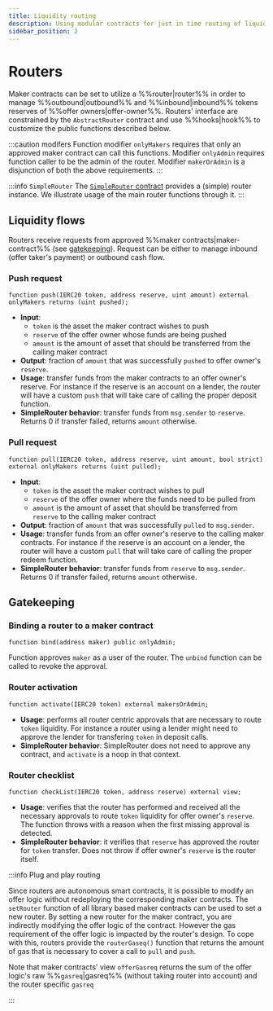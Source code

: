```yaml
---
title: Liquidity routing
description: Using modular contracts for just in time routing of liquidity.
sidebar_position: 2
---
```


# Routers

Maker contracts can be set to utilize a %%router|router%% in order to manage %%outbound|outbound%% and %%inbound|inbound%% tokens reserves of %%offer owners|offer-owner%%. Routers' interface are constrained by the `AbstractRouter` contract and use  %%hooks|hook%% to customize the public functions described below.

:::caution modifers
Function modifier `onlyMakers` requires that only an approved maker contract can call this functions. Modifier `onlyAdmin` requires function caller to be the admin of the router. Modifier `makerOrAdmin` is a disjunction of both the above requirements.
:::

:::info `SimpleRouter`
The [`SimpleRouter` contract](./code/strategies/routers/SimpleRouter) provides a (simple) router instance. We illustrate usage of the main router functions through it. 
:::


## Liquidity flows

Routers receive requests from approved %%maker contracts|maker-contract%% (see [gatekeeping](#gatekeeping)). Request can be either to manage inbound (offer taker's payment) or outbound cash flow.

### Push request

```solidity
function push(IERC20 token, address reserve, uint amount) external onlyMakers returns (uint pushed);
```
* **Input**: 
  * `token` is the asset the maker contract wishes to push
  * `reserve` of the offer owner whose funds are being pushed
  * `amount` is the amount of asset that should be transferred from the calling maker contract
* **Output**: fraction of `amount` that was successfully `pushed` to offer owner's `reserve`.
* **Usage**: transfer funds from the maker contracts to an offer owner's reserve. For instance if the reserve is an account on a lender, the router will have a custom `push` that will take care of calling the proper deposit function.   
* **SimpleRouter behavior**: transfer funds from `msg.sender` to `reserve`. Returns 0 if transfer failed, returns `amount` otherwise.

### Pull request

```solidity 
function pull(IERC20 token, address reserve, uint amount, bool strict) external onlyMakers returns (uint pulled);
```
* **Input**: 
  * `token` is the asset the maker contract wishes to pull
  * `reserve` of the offer owner where the funds need to be pulled from
  * `amount` is the amount of asset that should be transferred from `reserve` to the calling maker contract
* **Output**: fraction of `amount` that was successfully `pulled` to `msg.sender`.
* **Usage**: transfer funds from an offer owner's reserve to the calling maker contracts. For instance if the reserve is an account on a lender, the router will have a custom `pull` that will take care of calling the proper redeem function.   
* **SimpleRouter behavior**: transfer funds from `reserve` to `msg.sender`. Returns 0 if transfer failed, returns `amount` otherwise.


## Gatekeeping

### Binding a router to a maker contract

```solidity 
function bind(address maker) public onlyAdmin;
```
Function approves `maker` as a user of the router. The `unbind` function can be called to revoke the approval. 

### Router activation

```solidity
function activate(IERC20 token) external makersOrAdmin;
```

* **Usage**: performs all router centric approvals that are necessary to route `token` liquidity. For instance a router using a lender might need to approve the lender for transfering `token` in deposit calls.
* **SimpleRouter behavior**: SimpleRouter does not need to approve any contract, and `activate` is a noop in that context.

### Router checklist

```solidity
function checkList(IERC20 token, address reserve) external view;
```
* **Usage**: verifies that the router has performed and received all the necessary approvals to route `token` liquidity for offer owner's `reserve`. The function throws with a reason when the first missing approval is detected.
* **SimpleRouter behavior**: it verifies that `reserve` has approved the router for `token` transfer. Does not throw if offer owner's `reserve` is the router itself.

:::info Plug and play routing

Since routers are autonomous smart contracts, it is possible to modify an offer logic without redeploying the corresponding maker contracts. The `setRouter` function of all library based maker contracts can be used to set a new router. By setting a new router for the maker contract, you are indirectly modifying the offer logic of the contract. However the gas requirement of the offer logic is impacted by the router's design. To cope with this, routers provide the `routerGaseq()` function that returns the amount of gas that is necessary to cover a call to `pull` and `push`.

Note that maker contracts' view `offerGasreq` returns the sum of the offer logic's raw %%`gasreq`|gasreq%% (without taking router into account) and the router specific `gasreq`

:::
